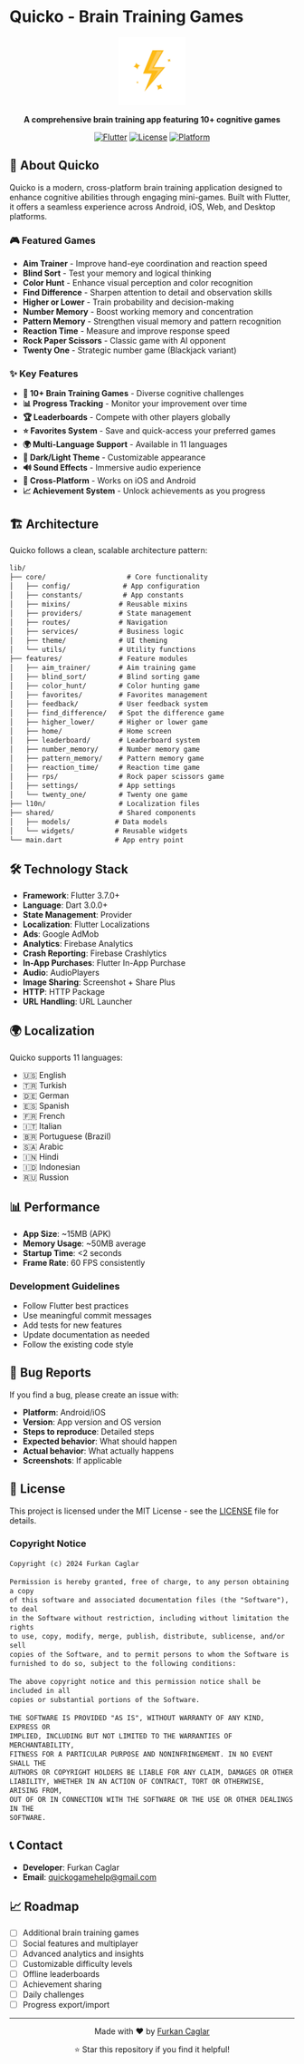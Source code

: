# Quicko - Brain Training Games

<div align="center">
  <img src="assets/logo/quicko_game_removebg.png" alt="Quicko Minigames" width="120" height="120">
  
  **A comprehensive brain training app featuring 10+ cognitive games**
  
  [![Flutter](https://img.shields.io/badge/Flutter-3.7.0+-blue.svg)](https://flutter.dev/)
  [![License](https://img.shields.io/badge/License-MIT-green.svg)](LICENSE)
  [![Platform](https://img.shields.io/badge/Platform-Android%20%7C%20iOS%20%7C%20Web%20%7C%20Desktop-lightgrey.svg)](https://flutter.dev/)
</div>

## 📱 About Quicko

Quicko is a modern, cross-platform brain training application designed to enhance cognitive abilities through engaging mini-games. Built with Flutter, it offers a seamless experience across Android, iOS, Web, and Desktop platforms.

### 🎮 Featured Games

- **Aim Trainer** - Improve hand-eye coordination and reaction speed
- **Blind Sort** - Test your memory and logical thinking
- **Color Hunt** - Enhance visual perception and color recognition
- **Find Difference** - Sharpen attention to detail and observation skills
- **Higher or Lower** - Train probability and decision-making
- **Number Memory** - Boost working memory and concentration
- **Pattern Memory** - Strengthen visual memory and pattern recognition
- **Reaction Time** - Measure and improve response speed
- **Rock Paper Scissors** - Classic game with AI opponent
- **Twenty One** - Strategic number game (Blackjack variant)

### ✨ Key Features

- **🎯 10+ Brain Training Games** - Diverse cognitive challenges
- **📊 Progress Tracking** - Monitor your improvement over time
- **🏆 Leaderboards** - Compete with other players globally
- **⭐ Favorites System** - Save and quick-access your preferred games
- **🌍 Multi-Language Support** - Available in 11 languages
- **🎨 Dark/Light Theme** - Customizable appearance
- **🔊 Sound Effects** - Immersive audio experience
- **📱 Cross-Platform** - Works on iOS and Android
- **📈 Achievement System** - Unlock achievements as you progress


## 🏗️ Architecture

Quicko follows a clean, scalable architecture pattern:

```
lib/
├── core/                    # Core functionality
│   ├── config/             # App configuration
│   ├── constants/          # App constants
│   ├── mixins/            # Reusable mixins
│   ├── providers/         # State management
│   ├── routes/            # Navigation
│   ├── services/          # Business logic
│   ├── theme/             # UI theming
│   └── utils/             # Utility functions
├── features/              # Feature modules
│   ├── aim_trainer/       # Aim training game
│   ├── blind_sort/        # Blind sorting game
│   ├── color_hunt/        # Color hunting game
│   ├── favorites/         # Favorites management
│   ├── feedback/          # User feedback system
│   ├── find_difference/   # Spot the difference game
│   ├── higher_lower/      # Higher or lower game
│   ├── home/              # Home screen
│   ├── leaderboard/       # Leaderboard system
│   ├── number_memory/     # Number memory game
│   ├── pattern_memory/    # Pattern memory game
│   ├── reaction_time/     # Reaction time game
│   ├── rps/               # Rock paper scissors game
│   ├── settings/          # App settings
│   └── twenty_one/        # Twenty one game
├── l10n/                  # Localization files
├── shared/                # Shared components
│   ├── models/           # Data models
│   └── widgets/          # Reusable widgets
└── main.dart             # App entry point
```

## 🛠️ Technology Stack

- **Framework**: Flutter 3.7.0+
- **Language**: Dart 3.0.0+
- **State Management**: Provider
- **Localization**: Flutter Localizations
- **Ads**: Google AdMob
- **Analytics**: Firebase Analytics
- **Crash Reporting**: Firebase Crashlytics
- **In-App Purchases**: Flutter In-App Purchase
- **Audio**: AudioPlayers
- **Image Sharing**: Screenshot + Share Plus
- **HTTP**: HTTP Package
- **URL Handling**: URL Launcher

## 🌍 Localization

Quicko supports 11 languages:

- 🇺🇸 English
- 🇹🇷 Turkish
- 🇩🇪 German
- 🇪🇸 Spanish
- 🇫🇷 French
- 🇮🇹 Italian
- 🇧🇷 Portuguese (Brazil)
- 🇸🇦 Arabic
- 🇮🇳 Hindi
- 🇮🇩 Indonesian
- 🇷🇺 Russion


## 📊 Performance

- **App Size**: ~15MB (APK)
- **Memory Usage**: ~50MB average
- **Startup Time**: <2 seconds
- **Frame Rate**: 60 FPS consistently


### Development Guidelines

- Follow Flutter best practices
- Use meaningful commit messages
- Add tests for new features
- Update documentation as needed
- Follow the existing code style

## 🐛 Bug Reports

If you find a bug, please create an issue with:

- **Platform**: Android/iOS
- **Version**: App version and OS version
- **Steps to reproduce**: Detailed steps
- **Expected behavior**: What should happen
- **Actual behavior**: What actually happens
- **Screenshots**: If applicable

## 📄 License

This project is licensed under the MIT License - see the [LICENSE](LICENSE) file for details.

### Copyright Notice

```
Copyright (c) 2024 Furkan Caglar

Permission is hereby granted, free of charge, to any person obtaining a copy
of this software and associated documentation files (the "Software"), to deal
in the Software without restriction, including without limitation the rights
to use, copy, modify, merge, publish, distribute, sublicense, and/or sell
copies of the Software, and to permit persons to whom the Software is
furnished to do so, subject to the following conditions:

The above copyright notice and this permission notice shall be included in all
copies or substantial portions of the Software.

THE SOFTWARE IS PROVIDED "AS IS", WITHOUT WARRANTY OF ANY KIND, EXPRESS OR
IMPLIED, INCLUDING BUT NOT LIMITED TO THE WARRANTIES OF MERCHANTABILITY,
FITNESS FOR A PARTICULAR PURPOSE AND NONINFRINGEMENT. IN NO EVENT SHALL THE
AUTHORS OR COPYRIGHT HOLDERS BE LIABLE FOR ANY CLAIM, DAMAGES OR OTHER
LIABILITY, WHETHER IN AN ACTION OF CONTRACT, TORT OR OTHERWISE, ARISING FROM,
OUT OF OR IN CONNECTION WITH THE SOFTWARE OR THE USE OR OTHER DEALINGS IN THE
SOFTWARE.
```



## 📞 Contact

- **Developer**: Furkan Caglar
- **Email**: quickogamehelp@gmail.com


## 📈 Roadmap

- [ ] Additional brain training games
- [ ] Social features and multiplayer
- [ ] Advanced analytics and insights
- [ ] Customizable difficulty levels
- [ ] Offline leaderboards
- [ ] Achievement sharing
- [ ] Daily challenges
- [ ] Progress export/import

---

<div align="center">
  <p>Made with ❤️ by <a href="https://github.com/furkanages">Furkan Caglar</a></p>
  <p>⭐ Star this repository if you find it helpful!</p>
</div>
